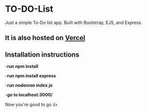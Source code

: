 
TO-DO-List
==========

Just a simple To-Do list app. Built with Bootstrap, EJS, and Express.

It is also hosted on [Vercel](https://to-do-list-7r1l.vercel.app)
-------------------------

Installation instructions
-------------------------

-**run npm install**

-**run npm install express**

-**run nodemon index.js**

-**go to localhost:3000/**

Now you're good to go 👍
